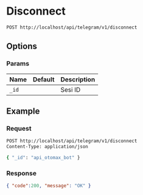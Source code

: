 # Disconnect

<!--
@category Endpoint
-->

```bash
POST http://localhost/api/telegram/v1/disconnect
```

## Options

### Params

Name | Default | Description
--- | --- | ---
`_id` |  | Sesi ID

## Example

### Request

```bash
POST http://localhost/api/telegram/v1/disconnect
Content-Type: application/json

{ "_id": "api_otomax_bot" }
```

### Response

```json
{ "code":200, "message": "OK" }
```
